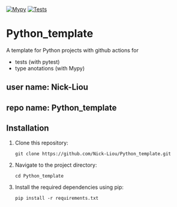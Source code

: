 [![Mypy](https://github.com/Nick-Liou/Python_template/actions/workflows/mypy.yml/badge.svg)](https://github.com/Nick-Liou/Python_template/actions/workflows/mypy.yml)
[![Tests](https://github.com/Nick-Liou/Python_template/actions/workflows/pytest.yml/badge.svg)](https://github.com/Nick-Liou/Python_template/actions/workflows/pytest.yml)

# Python_template
A template for Python projects with github actions for 
- tests (with pytest)
- type anotations (with Mypy)

## user name: Nick-Liou
## repo name: Python_template

## Installation

<!-- Change the "NAME" -->

1. Clone this repository:   
    ```
    git clone https://github.com/Nick-Liou/Python_template.git
    ```
2. Navigate to the project directory:   
    ```
    cd Python_template
    ```
3. Install the required dependencies using pip:
    ```
    pip install -r requirements.txt
    ```


<!-- 
Use  "pipreqs . --mode no-pin" to auto generate the requirements 
note it may not work recursively  
-->

